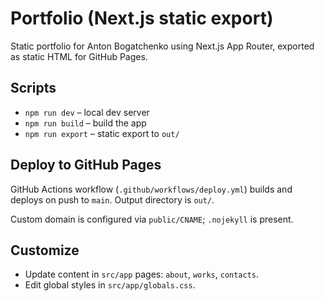 # Portfolio (Next.js static export)

Static portfolio for Anton Bogatchenko using Next.js App Router, exported as static HTML for GitHub Pages.

## Scripts

- `npm run dev` – local dev server
- `npm run build` – build the app
- `npm run export` – static export to `out/`

## Deploy to GitHub Pages

GitHub Actions workflow (`.github/workflows/deploy.yml`) builds and deploys on push to `main`. Output directory is `out/`.

Custom domain is configured via `public/CNAME`; `.nojekyll` is present.

## Customize

- Update content in `src/app` pages: `about`, `works`, `contacts`.
- Edit global styles in `src/app/globals.css`.
